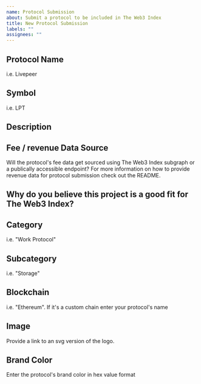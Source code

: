 ```yaml
---
name: Protocol Submission
about: Submit a protocol to be included in The Web3 Index
title: New Protocol Submission
labels: ""
assignees: ""
---
```


## Protocol Name

i.e. Livepeer

## Symbol

i.e. LPT

## Description

## Fee / revenue Data Source

Will the protocol's fee data get sourced using The Web3 Index subgraph or a publically accessible endpoint? For more information on how to provide revenue data for protocol submission check out the README.

## Why do you believe this project is a good fit for The Web3 Index?

## Category

i.e. "Work Protocol"

## Subcategory

i.e. "Storage"

## Blockchain

i.e. "Ethereum". If it's a custom chain enter your protocol's name

## Image

Provide a link to an svg version of the logo.

## Brand Color

Enter the protocol's brand color in hex value format

